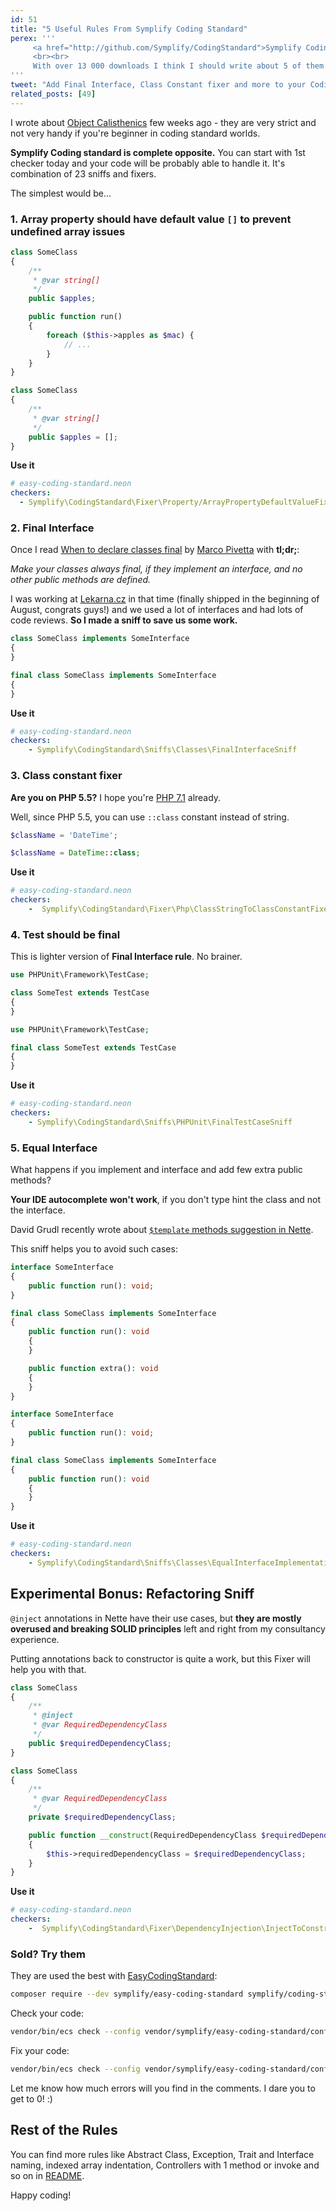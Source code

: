 ```yaml
---
id: 51
title: "5 Useful Rules From Symplify Coding Standard"
perex: '''
     <a href="http://github.com/Symplify/CodingStandard">Symplify Coding Standard</a> was born from Zenify, back from the days I was only Nette programmer. It focuses on <strong>maintainability and clean architecture</strong>. I try to make them simple: <strong>each of them does one job</strong>.
     <br><br>
     With over 13 000 downloads I think I should write about 5 of them you can use in your projects today.
'''
tweet: "Add Final Interface, Class Constant fixer and more to your Coding Standard #php #architecture #php_codesniffer"
related_posts: [49]
---
```


I wrote about [Object Calisthenics](/blog/2017/06/26/php-object-calisthenics-rules-made-simple-version-3-0-is-out-now/) few weeks ago - they are very strict and not very handy if you're beginner in coding standard worlds.

**Symplify Coding standard is complete opposite.** You can start with 1st checker today and your code will be probably able to handle it. It's combination of 23 sniffs and fixers.

The simplest would be...


### 1. Array property should have default value `[]` to prevent undefined array issues

<em class="fa fa-lg fa-times text-danger"></em>


```php
class SomeClass
{
    /**
     * @var string[]
     */
    public $apples;

    public function run()
    {
        foreach ($this->apples as $mac) {
            // ...
        }
    }
}
```

<em class="fa fa-lg fa-check text-success"></em>

```php
class SomeClass
{
    /**
     * @var string[]
     */
    public $apples = [];
}
```


**Use it**

```yaml
# easy-coding-standard.neon
checkers:
  - Symplify\CodingStandard\Fixer\Property/ArrayPropertyDefaultValueFixer
```


### 2. Final Interface

Once I read [When to declare classes final](https://ocramius.github.io/blog/when-to-declare-classes-final) by [Marco Pivetta](http://ocramius.github.io/) with **tl;dr;**:

*Make your classes always final, if they implement an interface, and no other public methods are defined.*

I was working at [Lekarna.cz](https://www.lekarna.cz/) in that time (finally shipped in the beginning of August, congrats guys!) and we used a lot of interfaces and had lots of code reviews. **So I made a sniff to save us some work.**

<em class="fa fa-lg fa-times text-danger"></em>

```php
class SomeClass implements SomeInterface
{
}
```

<em class="fa fa-lg fa-check text-success"></em>

```php
final class SomeClass implements SomeInterface
{
}
```

**Use it**

```yaml
# easy-coding-standard.neon
checkers:
    - Symplify\CodingStandard\Sniffs\Classes\FinalInterfaceSniff
```


### 3. Class constant fixer

**Are you on PHP 5.5?** I hope you're [PHP 7.1](/blog/2017/06/05/go-php-71/) already.

Well, since PHP 5.5, you can use `::class` constant instead of string.

<em class="fa fa-lg fa-times text-danger"></em>

```php
$className = 'DateTime';
```

<em class="fa fa-lg fa-check text-success"></em>

```php
$className = DateTime::class;
```


**Use it**

```yaml
# easy-coding-standard.neon
checkers:
    -  Symplify\CodingStandard\Fixer\Php\ClassStringToClassConstantFixer
```


### 4. Test should be final

This is lighter version of **Final Interface rule**. No brainer.

<em class="fa fa-lg fa-times text-danger"></em>

```php
use PHPUnit\Framework\TestCase;

class SomeTest extends TestCase
{
}
```

<em class="fa fa-lg fa-check text-success"></em>

```php
use PHPUnit\Framework\TestCase;

final class SomeTest extends TestCase
{
}
```

**Use it**

```yaml
# easy-coding-standard.neon
checkers:
    - Symplify\CodingStandard\Sniffs\PHPUnit\FinalTestCaseSniff
```


### 5. Equal Interface

What happens if you implement and interface and add few extra public methods?

**Your IDE autocomplete won't work**, if you don't type hint the class and not the interface.

David Grudl recently wrote about [`$template` methods suggestion in Nette](https://phpfashion.com/phpstorm-a-napovidani-nad-this-template).

This sniff helps you to avoid such cases:

<em class="fa fa-lg fa-times text-danger"></em>

```php
interface SomeInterface
{
    public function run(): void;
}

final class SomeClass implements SomeInterface
{
    public function run(): void
    {
    }

    public function extra(): void
    {
    }
}
```

<em class="fa fa-lg fa-check text-success"></em>

```php
interface SomeInterface
{
    public function run(): void;
}

final class SomeClass implements SomeInterface
{
    public function run(): void
    {
    }
}
```


**Use it**

```yaml
# easy-coding-standard.neon
checkers:
    - Symplify\CodingStandard\Sniffs\Classes\EqualInterfaceImplementationSniff
```


## Experimental Bonus: Refactoring Sniff

`@inject` annotations in Nette have their use cases, but **they are mostly overused and breaking SOLID principles** left and right from my consultancy experience.

Putting annotations back to constructor is quite a work, but this Fixer will help you with that.

<em class="fa fa-lg fa-times text-danger"></em>

```php
class SomeClass
{
    /**
     * @inject
     * @var RequiredDependencyClass
     */
    public $requiredDependencyClass;
}
```

<em class="fa fa-lg fa-check text-success"></em>

```php
class SomeClass
{
    /**
     * @var RequiredDependencyClass
     */
    private $requiredDependencyClass;

    public function __construct(RequiredDependencyClass $requiredDependencyClass)
    {
        $this->requiredDependencyClass = $requiredDependencyClass;
    }
}
```

**Use it**

```yaml
# easy-coding-standard.neon
checkers:
    -  Symplify\CodingStandard\Fixer\DependencyInjection\InjectToConstructorInjectionFixer
```


### Sold? Try them


They are used the best with [EasyCodingStandard](/blog/2017/08/07/7-new-features-in-easy-coding-standard-22/):

```bash
composer require --dev symplify/easy-coding-standard symplify/coding-standard
```

Check your code:

```bash
vendor/bin/ecs check --config vendor/symplify/easy-coding-standard/config/symplify-checkers.neon
```

Fix your code:

```bash
vendor/bin/ecs check --config vendor/symplify/easy-coding-standard/config/symplify-checkers.neon --fix
```


Let me know how much errors will you find in the comments. I dare you to get to 0! :)


## Rest of the Rules

You can find more rules like Abstract Class, Exception, Trait and Interface naming, indexed array indentation, Controllers with 1 method or invoke and so on in [README](https://github.com/Symplify/CodingStandard).

Happy coding!
